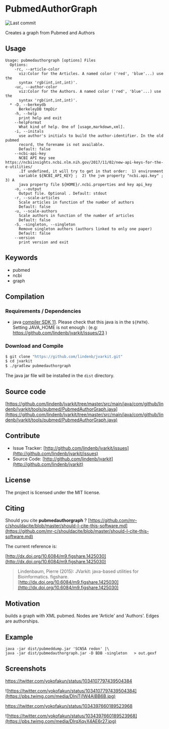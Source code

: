 # PubmedAuthorGraph

![Last commit](https://img.shields.io/github/last-commit/lindenb/jvarkit.png)

Creates a graph from Pubmed and Authors


## Usage

```
Usage: pubmedauthorgraph [options] Files
  Options:
    -rc, --article-color
      viz:Color for the Articles. A named color ('red', 'blue'...) use the 
      syntax 'rgb(int,int,int)'.
    -uc, --author-color
      viz:Color for the Authors. A named color ('red', 'blue'...) use the 
      syntax 'rgb(int,int,int)'.
  * -D, --berkeydb
      BerkeleyDB tmpDir
    -h, --help
      print help and exit
    --helpFormat
      What kind of help. One of [usage,markdown,xml].
    -i, --initals
      use author's initials to build the author-identifier. In the old pubmed 
      record, the forename is not available.
      Default: false
    --ncbi-api-key
      NCBI API Key see https://ncbiinsights.ncbi.nlm.nih.gov/2017/11/02/new-api-keys-for-the-e-utilities/ 
      .If undefined, it will try to get in that order:  1) environment 
      variable ${NCBI_API_KEY} ;  2) the jvm property "ncbi.api.key" ;	3) A 
      java property file ${HOME}/.ncbi.properties and key api_key
    -o, --output
      Output file. Optional . Default: stdout
    -r, --scale-articles
      Scale articles in function of the number of authors
      Default: false
    -u, --scale-authors
      Scale authors in function of the number of articles
      Default: false
    -S, -singleton, --singleton
      Remove singleton authors (authors linked to only one paper)
      Default: false
    --version
      print version and exit

```


## Keywords

 * pubmed
 * ncbi
 * graph


## Compilation

### Requirements / Dependencies

* java [compiler SDK 11](https://jdk.java.net/11/). Please check that this java is in the `${PATH}`. Setting JAVA_HOME is not enough : (e.g: https://github.com/lindenb/jvarkit/issues/23 )


### Download and Compile

```bash
$ git clone "https://github.com/lindenb/jvarkit.git"
$ cd jvarkit
$ ./gradlew pubmedauthorgraph
```

The java jar file will be installed in the `dist` directory.

## Source code 

[https://github.com/lindenb/jvarkit/tree/master/src/main/java/com/github/lindenb/jvarkit/tools/pubmed/PubmedAuthorGraph.java](https://github.com/lindenb/jvarkit/tree/master/src/main/java/com/github/lindenb/jvarkit/tools/pubmed/PubmedAuthorGraph.java)


## Contribute

- Issue Tracker: [http://github.com/lindenb/jvarkit/issues](http://github.com/lindenb/jvarkit/issues)
- Source Code: [http://github.com/lindenb/jvarkit](http://github.com/lindenb/jvarkit)

## License

The project is licensed under the MIT license.

## Citing

Should you cite **pubmedauthorgraph** ? [https://github.com/mr-c/shouldacite/blob/master/should-I-cite-this-software.md](https://github.com/mr-c/shouldacite/blob/master/should-I-cite-this-software.md)

The current reference is:

[http://dx.doi.org/10.6084/m9.figshare.1425030](http://dx.doi.org/10.6084/m9.figshare.1425030)

> Lindenbaum, Pierre (2015): JVarkit: java-based utilities for Bioinformatics. figshare.
> [http://dx.doi.org/10.6084/m9.figshare.1425030](http://dx.doi.org/10.6084/m9.figshare.1425030)


## Motivation

builds a graph with XML pubmed. Nodes are 'Article' and  'Authors'. Edges are authorships.

## Example

```
java -jar dist/pubmeddump.jar 'SCN5A redon' |\
java -jar dist/pubmedauthorgraph.jar -D BDB -singleton   > out.gexf
```

## Screenshots

https://twitter.com/yokofakun/status/1034107797439504384

![https://twitter.com/yokofakun/status/1034107797439504384](https://pbs.twimg.com/media/DlnjTj1W4AIBB6B.jpg)

https://twitter.com/yokofakun/status/1034397660189523968

![https://twitter.com/yokofakun/status/1034397660189523968](https://pbs.twimg.com/media/DlrqXqvX4AE6r27.jpg)



